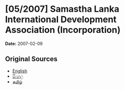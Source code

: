 # [05/2007] Samastha Lanka International Development Association (Incorporation)

**Date:** 2007-02-09

## Original Sources

- [English](https://documents.gov.lk/view/acts/2007/2/05-2007_E.pdf)
- [සිංහල](https://documents.gov.lk/view/acts/2007/2/05-2007_S.pdf)
- [தமிழ்](https://documents.gov.lk/view/acts/2007/2/05-2007_T.pdf)
